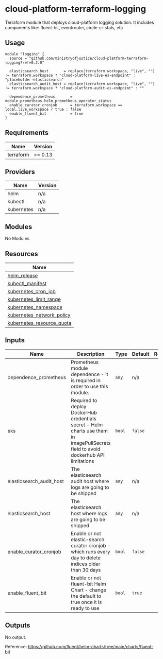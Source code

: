 # cloud-platform-terraform-logging

Terraform module that deploys cloud-platform logging solution. It includes components like: fluent-bit, eventrouter, circle-ci-stats, etc

## Usage

```hcl
module "logging" {
  source = "github.com/ministryofjustice/cloud-platform-terraform-logging?ref=0.2.0"

  elasticsearch_host       = replace(terraform.workspace, "live", "") != terraform.workspace ? "cloud-platform-live-es-endpoint" : "placeholder-elasticsearch"
  elasticsearch_audit_host = replace(terraform.workspace, "live", "") != terraform.workspace ? "cloud-platform-audit-es-endpoint" : ""

  dependence_prometheus       = module.prometheus.helm_prometheus_operator_status
  enable_curator_cronjob      = terraform.workspace == local.live_workspace ? true : false
  enable_fluent_bit           = true
}
```

<!--- BEGIN_TF_DOCS --->
## Requirements

| Name | Version |
|------|---------|
| terraform | >= 0.13 |

## Providers

| Name | Version |
|------|---------|
| helm | n/a |
| kubectl | n/a |
| kubernetes | n/a |

## Modules

No Modules.

## Resources

| Name |
|------|
| [helm_release](https://registry.terraform.io/providers/hashicorp/helm/latest/docs/resources/release) |
| [kubectl_manifest](https://registry.terraform.io/providers/gavinbunney/kubectl/latest/docs/resources/manifest) |
| [kubernetes_cron_job](https://registry.terraform.io/providers/hashicorp/kubernetes/latest/docs/resources/cron_job) |
| [kubernetes_limit_range](https://registry.terraform.io/providers/hashicorp/kubernetes/latest/docs/resources/limit_range) |
| [kubernetes_namespace](https://registry.terraform.io/providers/hashicorp/kubernetes/latest/docs/resources/namespace) |
| [kubernetes_network_policy](https://registry.terraform.io/providers/hashicorp/kubernetes/latest/docs/resources/network_policy) |
| [kubernetes_resource_quota](https://registry.terraform.io/providers/hashicorp/kubernetes/latest/docs/resources/resource_quota) |

## Inputs

| Name | Description | Type | Default | Required |
|------|-------------|------|---------|:--------:|
| dependence\_prometheus | Prometheus module dependence - it is required in order to use this module. | `any` | n/a | yes |
| eks | Required to deploy DockerHub credentials secret - Helm charts use them in imagePullSecrets field to avoid dockerhub API limitations | `bool` | `false` | no |
| elasticsearch\_audit\_host | The elasticsearch audit host where logs are going to be shipped | `any` | n/a | yes |
| elasticsearch\_host | The elasticsearch host where logs are going to be shipped | `any` | n/a | yes |
| enable\_curator\_cronjob | Enable or not elastic-search curator cronjob - which runs every day to delete indices older than 30 days | `bool` | `false` | no |
| enable\_fluent\_bit | Enable or not fluent-bit Helm Chart - change the default to true once it is ready to use | `bool` | `true` | no |

## Outputs

No output.

<!--- END_TF_DOCS --->

Reference:
https://github.com/fluent/helm-charts/tree/main/charts/fluent-bit
